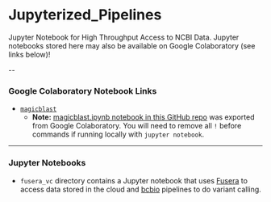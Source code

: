 # Jupyterized_Pipelines
Jupyter Notebook for High Throughput Access to NCBI Data. Jupyter notebooks stored here may also be available on Google Colaboratory (see links below)!

--

### Google Colaboratory Notebook Links

- [`magicblast`](https://colab.research.google.com/drive/1sKElWdobLyK2DpQnpconqtk4TbjFqVCA)
  - **Note:** [magicblast.ipynb notebook in this GitHub repo](https://github.com/NCBI-Hackathons/Jupyterized_Pipelines/blob/master/magicblast.ipynb) was exported from Google Colaboratory. You will need to remove all `!` before commands if running locally with `jupyter notebook`.

---

### Jupyter Notebooks

- `fusera_vc` directory contains a Jupyter notebook that uses [Fusera](https://github.com/mitre/fusera) to access data stored in the cloud and [bcbio](https://bcbio-nextgen.readthedocs.io/en/latest/) pipelines to do variant calling.
